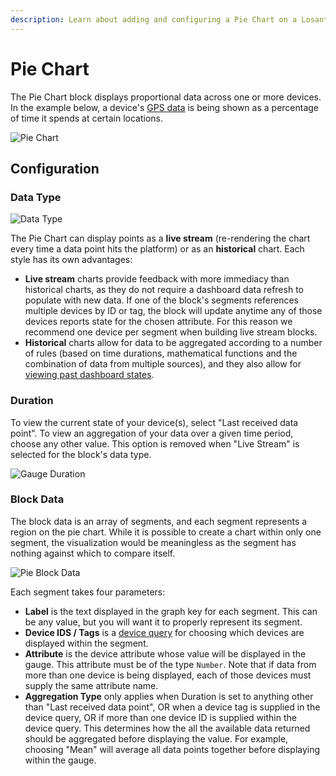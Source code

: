 ```yaml
---
description: Learn about adding and configuring a Pie Chart on a Losant Dashboard.
---
```


# Pie Chart

The Pie Chart block displays proportional data across one or more devices. In the example below, a device's [GPS data](/devices/state/#gps-attributes) is being shown as a percentage of time it spends at certain locations.

![Pie Chart](/images/dashboards/pie-example.png "Pie Chart")

## Configuration

### Data Type

![Data Type](/images/dashboards/gauge-data-type.png "Data Type")

The Pie Chart can display points as a **live stream** (re-rendering the chart every time a data point hits the platform) or as an **historical** chart. Each style has its own advantages:

* **Live stream** charts provide feedback with more immediacy than historical charts, as they do not require a dashboard data refresh to populate with new data. If one of the block's segments references multiple devices by ID or tag, the block will update anytime any of those devices reports state for the chosen attribute. For this reason we recommend one device per segment when building live stream blocks.
* **Historical** charts allow for data to be aggregated according to a number of rules (based on time durations, mathematical functions and the combination of data from multiple sources), and they also allow for [viewing past dashboard states](/dashboards/overview/#viewing-past-dashboard-states).

### Duration

To view the current state of your device(s), select "Last received data point". To view an aggregation of your data over a given time period, choose any other value. This option is removed when "Live Stream" is selected for the block's data type.

![Gauge Duration](/images/dashboards/gauge-duration.png "Gauge Duration")

### Block Data

The block data is an array of segments, and each segment represents a region on the pie chart. While it is possible to create a chart within only one segment, the visualization would be meaningless as the segment has nothing against which to compare itself.

![Pie Block Data](/images/dashboards/pie-block-data.png "Pie Block Data")

Each segment takes four parameters:

* **Label** is the text displayed in the graph key for each segment. This can be any value, but you will want it to properly represent its segment.
* **Device IDS / Tags** is a [device query](/devices/device-queries/) for choosing which devices are displayed within the segment.
* **Attribute** is the device attribute whose value will be displayed in the gauge. This attribute must be of the type `Number`. Note that if data from more than one device is being displayed, each of those devices must supply the same attribute name.
* **Aggregation Type** only applies when Duration is set to anything other than "Last received data point", OR when a device tag is supplied in the device query, OR if more than one device ID is supplied within the device query. This determines how the all the available data returned should be aggregated before displaying the value. For example, choosing "Mean" will average all data points together before displaying within the gauge.
